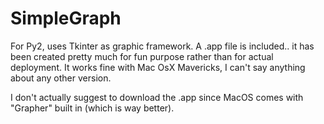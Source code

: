 SimpleGraph
===========

For Py2, uses Tkinter as graphic framework.
A .app file is included.. it has been created pretty much for fun purpose rather than for actual deployment.
It works fine with Mac OsX Mavericks, I can't say anything about any other version.

I don't actually suggest to download the .app since MacOS comes with "Grapher" built in (which is way better).
